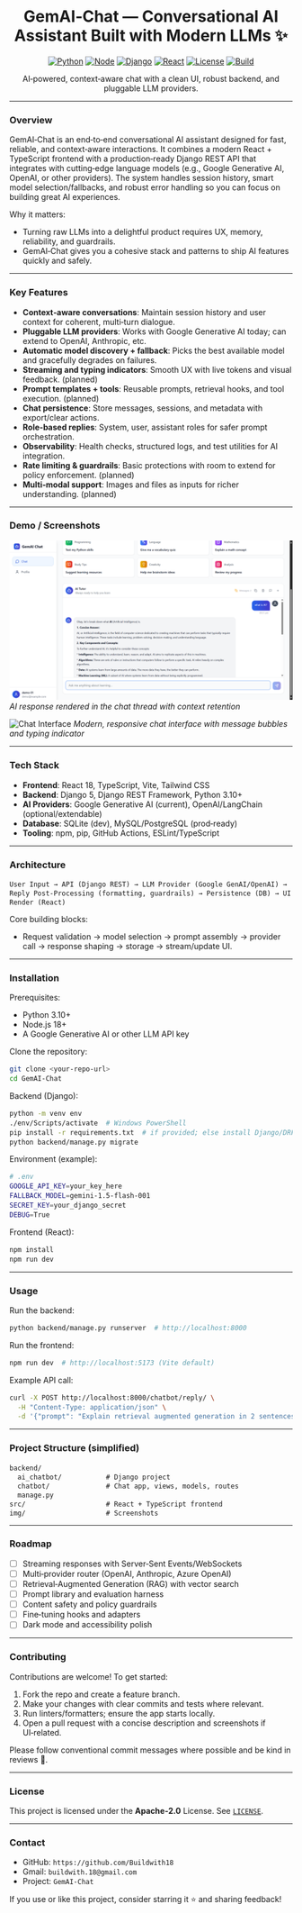 <div align="center">

# GemAI‑Chat — Conversational AI Assistant Built with Modern LLMs ✨

[![Python](https://img.shields.io/badge/Python-3.10%2B-3776AB?logo=python&logoColor=white)](https://www.python.org/)
[![Node](https://img.shields.io/badge/Node-18%2B-339933?logo=node.js&logoColor=white)](https://nodejs.org/)
[![Django](https://img.shields.io/badge/Django-5.x-092E20?logo=django&logoColor=white)](https://www.djangoproject.com/)
[![React](https://img.shields.io/badge/React-18-61DAFB?logo=react&logoColor=black)](https://react.dev/)
[![License](https://img.shields.io/badge/License-Apache--2.0-blue.svg)](LICENSE)
[![Build](https://img.shields.io/badge/Build-GitHub%20Actions-2088FF?logo=github-actions&logoColor=white)](https://github.com/)

AI‑powered, context‑aware chat with a clean UI, robust backend, and pluggable LLM providers.

</div>

---

### Overview

GemAI‑Chat is an end‑to‑end conversational AI assistant designed for fast, reliable, and context‑aware interactions. It combines a modern React + TypeScript frontend with a production‑ready Django REST API that integrates with cutting‑edge language models (e.g., Google Generative AI, OpenAI, or other providers). The system handles session history, smart model selection/fallbacks, and robust error handling so you can focus on building great AI experiences.

Why it matters:

- Turning raw LLMs into a delightful product requires UX, memory, reliability, and guardrails.
- GemAI‑Chat gives you a cohesive stack and patterns to ship AI features quickly and safely.

---

### Key Features

- **Context‑aware conversations**: Maintain session history and user context for coherent, multi‑turn dialogue.
- **Pluggable LLM providers**: Works with Google Generative AI today; can extend to OpenAI, Anthropic, etc.
- **Automatic model discovery + fallback**: Picks the best available model and gracefully degrades on failures.
- **Streaming and typing indicators**: Smooth UX with live tokens and visual feedback. (planned)
- **Prompt templates + tools**: Reusable prompts, retrieval hooks, and tool execution. (planned)
- **Chat persistence**: Store messages, sessions, and metadata with export/clear actions.
- **Role‑based replies**: System, user, assistant roles for safer prompt orchestration.
- **Observability**: Health checks, structured logs, and test utilities for AI integration.
- **Rate limiting & guardrails**: Basic protections with room to extend for policy enforcement. (planned)
- **Multi‑modal support**: Images and files as inputs for richer understanding. (planned)

---

### Demo / Screenshots

![AI Reply](img/AI_Reply.png)
_AI response rendered in the chat thread with context retention_

![Chat Interface](img/Chat_Interface.jpeg)
_Modern, responsive chat interface with message bubbles and typing indicator_

---

### Tech Stack

- **Frontend**: React 18, TypeScript, Vite, Tailwind CSS
- **Backend**: Django 5, Django REST Framework, Python 3.10+
- **AI Providers**: Google Generative AI (current), OpenAI/LangChain (optional/extendable)
- **Database**: SQLite (dev), MySQL/PostgreSQL (prod‑ready)
- **Tooling**: npm, pip, GitHub Actions, ESLint/TypeScript

---

### Architecture

```
User Input → API (Django REST) → LLM Provider (Google GenAI/OpenAI) →
Reply Post‑Processing (formatting, guardrails) → Persistence (DB) → UI Render (React)
```

Core building blocks:

- Request validation → model selection → prompt assembly → provider call → response shaping → storage → stream/update UI.

---

### Installation

Prerequisites:

- Python 3.10+
- Node.js 18+
- A Google Generative AI or other LLM API key

Clone the repository:

```bash
git clone <your-repo-url>
cd GemAI-Chat
```

Backend (Django):

```bash
python -m venv env
./env/Scripts/activate  # Windows PowerShell
pip install -r requirements.txt  # if provided; else install Django/DRF
python backend/manage.py migrate
```

Environment (example):

```bash
# .env
GOOGLE_API_KEY=your_key_here
FALLBACK_MODEL=gemini-1.5-flash-001
SECRET_KEY=your_django_secret
DEBUG=True
```

Frontend (React):

```bash
npm install
npm run dev
```

---

### Usage

Run the backend:

```bash
python backend/manage.py runserver  # http://localhost:8000
```

Run the frontend:

```bash
npm run dev  # http://localhost:5173 (Vite default)
```

Example API call:

```bash
curl -X POST http://localhost:8000/chatbot/reply/ \
  -H "Content-Type: application/json" \
  -d '{"prompt": "Explain retrieval augmented generation in 2 sentences.", "user_id": "u1", "session_id": "s1"}'
```

---

### Project Structure (simplified)

```
backend/
  ai_chatbot/           # Django project
  chatbot/              # Chat app, views, models, routes
  manage.py
src/                    # React + TypeScript frontend
img/                    # Screenshots
```

---

### Roadmap

- [ ] Streaming responses with Server‑Sent Events/WebSockets
- [ ] Multi‑provider router (OpenAI, Anthropic, Azure OpenAI)
- [ ] Retrieval‑Augmented Generation (RAG) with vector search
- [ ] Prompt library and evaluation harness
- [ ] Content safety and policy guardrails
- [ ] Fine‑tuning hooks and adapters
- [ ] Dark mode and accessibility polish

---

### Contributing

Contributions are welcome! To get started:

1. Fork the repo and create a feature branch.
2. Make your changes with clear commits and tests where relevant.
3. Run linters/formatters; ensure the app starts locally.
4. Open a pull request with a concise description and screenshots if UI‑related.

Please follow conventional commit messages where possible and be kind in reviews 💙.

---

### License

This project is licensed under the **Apache‑2.0** License. See [`LICENSE`](LICENSE).

---

### Contact

- GitHub: `https://github.com/Buildwith18`
- Gmail: `buildwith.18@gmail.com`
- Project: `GemAI‑Chat`

If you use or like this project, consider starring it ⭐ and sharing feedback!
